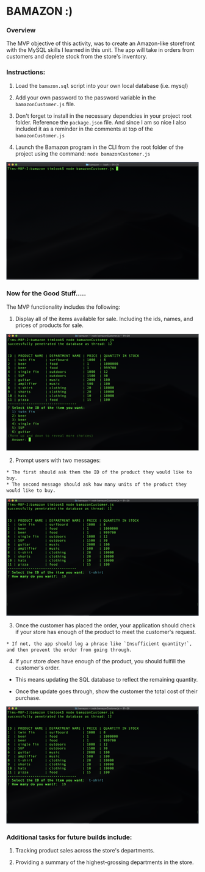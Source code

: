# BAMAZON :)

### Overview

The MVP objective of this activity, was to create an Amazon-like storefront with the MySQL skills I learned in this unit. The app will take in orders from customers and deplete stock from the store's inventory.

### Instructions:

1. Load the `bamazon.sql` script into your own local database (i.e. mysql)
2. Add your own password to the password variable in the `bamazonCustomer.js` file.
3. Don't forget to install in the necessary dependcies in your project root folder. Reference the `package.json` file. And since I am so nice I also included it as a reminder in the comments at top of the `bamazonCustomer.js`

4. Launch the Bamazon program in the CLI from the root folder of the project using the command: `node bamazonCustomer.js`

![start Bamazon example](imgs_bamazon/start_bamazon.png)

### Now for the Good Stuff.....

The MVP functionality includes the following:

  1. Display all of the items available for sale. Including the ids, names, and prices of products for sale.

  ![display store items example](imgs_bamazon/select_item_id.png)

  2. Prompt users with two messages:

    * The first should ask them the ID of the product they would like to buy.
    * The second message should ask how many units of the product they would like to buy.

  ![make selection and choose quantity example](imgs_bamazon/enter_quantity.png)

  3. Once the customer has placed the order, your application should check if your store has enough of the product to meet the customer's request.

    * If not, the app should log a phrase like `Insufficient quantity!`, and then prevent the order from going through.

  4. If your store _does_ have enough of the product, you should fulfill the customer's order.

   * This means updating the SQL database to reflect the remaining quantity.

   * Once the update goes through, show the customer the total cost of their purchase.

  ![make selection and choose quantity example](imgs_bamazon/enter_quantity.png)


### Additional tasks for future builds include:

  1. Tracking product sales across the store's departments.

  2. Providing a summary of the highest-grossing departments in the store.